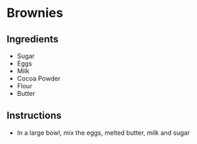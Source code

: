 # Brownies

## Ingredients

- Sugar
- Eggs
- Milk
- Cocoa Powder
- Flour
- Butter

## Instructions

- In a large bowl, mix the eggs, melted butter, milk and sugar
